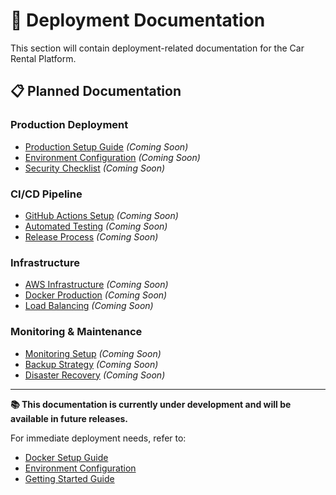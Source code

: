 # 🚀 Deployment Documentation

This section will contain deployment-related documentation for the Car Rental Platform.

## 📋 Planned Documentation

### **Production Deployment**
- [Production Setup Guide](PRODUCTION.md) *(Coming Soon)*
- [Environment Configuration](ENVIRONMENT.md) *(Coming Soon)*
- [Security Checklist](SECURITY.md) *(Coming Soon)*

### **CI/CD Pipeline**
- [GitHub Actions Setup](CICD.md) *(Coming Soon)*
- [Automated Testing](TESTING.md) *(Coming Soon)*
- [Release Process](RELEASES.md) *(Coming Soon)*

### **Infrastructure**
- [AWS Infrastructure](AWS_INFRASTRUCTURE.md) *(Coming Soon)*
- [Docker Production](DOCKER_PRODUCTION.md) *(Coming Soon)*
- [Load Balancing](LOAD_BALANCING.md) *(Coming Soon)*

### **Monitoring & Maintenance**
- [Monitoring Setup](MONITORING.md) *(Coming Soon)*
- [Backup Strategy](BACKUP.md) *(Coming Soon)*
- [Disaster Recovery](DISASTER_RECOVERY.md) *(Coming Soon)*

---

**📚 This documentation is currently under development and will be available in future releases.**

For immediate deployment needs, refer to:
- [Docker Setup Guide](../setup/DOCKER_SETUP.md)
- [Environment Configuration](../setup/ENVIRONMENT.md)
- [Getting Started Guide](../setup/GETTING_STARTED.md)
